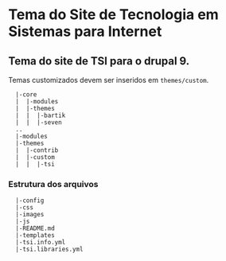 # Tema do Site de Tecnologia em Sistemas para Internet

## Tema do site de TSI para o drupal 9.

Temas customizados devem ser inseridos em `themes/custom`.
```
  |-core
  |  |-modules
  |  |-themes
  |  |  |-bartik
  |  |  |-seven
  ..
  |-modules
  |-themes
  |  |-contrib
  |  |-custom
  |  |  |-tsi
```

### Estrutura dos arquivos
```
  |-config
  |-css
  |-images
  |-js
  |-README.md
  |-templates
  |-tsi.info.yml
  |-tsi.libraries.yml
```
